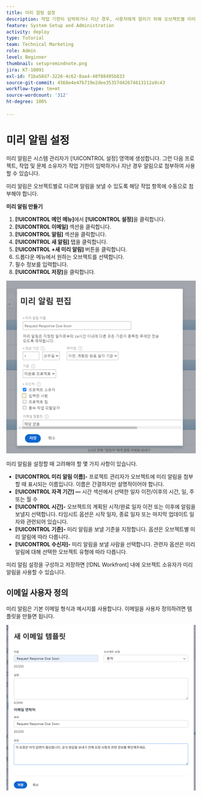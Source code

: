 ```yaml
---
title: 미리 알림 설정
description: 작업 기한이 임박하거나 지난 경우, 사용자에게 알리기 위해 오브젝트별 미리 알림을 설정하는 방법을 알아봅니다.
feature: System Setup and Administration
activity: deploy
type: Tutorial
team: Technical Marketing
role: Admin
level: Beginner
thumbnail: setupremindnote.png
jira: KT-10091
exl-id: f1ba58d7-3226-4c62-8aa4-40f88495b833
source-git-commit: 4568e4e47b719e2dee35357d42674613112a9c43
workflow-type: tm+mt
source-wordcount: '312'
ht-degree: 100%

---
```


<!--
this has the same content as the system administrator notification setup and mangement section of the email and inapp notificiations learning path
-->

# 미리 알림 설정

미리 알림은 시스템 관리자가 [!UICONTROL 설정] 영역에 생성합니다. 그런 다음 프로젝트, 작업 및 문제 소유자가 작업 기한이 임박하거나 지난 경우 알림으로 첨부하여 사용할 수 있습니다.

미리 알림은 오브젝트별로 다르며 알림을 보낼 수 있도록 해당 작업 항목에 수동으로 첨부해야 합니다.

**미리 알림 만들기**

1. **[!UICONTROL 메인 메뉴]**&#x200B;에서 **[!UICONTROL 설정]**&#x200B;을 클릭합니다.
1. **[!UICONTROL 이메일]** 섹션을 클릭합니다.
1. **[!UICONTROL 알림]** 섹션을 클릭합니다.
1. **[!UICONTROL 새 알림]** 탭을 클릭합니다.
1. **[!UICONTROL +새 미리 알림]** 버튼을 클릭합니다.
1. 드롭다운 메뉴에서 원하는 오브젝트를 선택합니다.
1. 필수 정보를 입력합니다.
1. **[!UICONTROL 저장]**&#x200B;을 클릭합니다.

![[!UICONTROL 새로운 미리 알림] 창](assets/admin-fund-reminder-notification-1.png)

미리 알림을 설정할 때 고려해야 할 몇 가지 사항이 있습니다.

* **[!UICONTROL 미리 알림 이름]-** 프로젝트 관리자가 오브젝트에 미리 알림을 첨부할 때 표시되는 이름입니다. 이름은 간결하지만 설명적이어야 합니다.
* **[!UICONTROL 자격 기간] —** 시간 섹션에서 선택한 일자 이전/이후의 시간, 일, 주 또는 월 수
* **[!UICONTROL 시간]-** 오브젝트의 계획된 시작/완료 일자 이전 또는 이후에 알림을 보낼지 선택합니다. 타임시트 옵션은 시작 일자, 종료 일자 또는 마지막 업데이트 일자와 관련되어 있습니다.
* **[!UICONTROL 기준]-** 미리 알림을 보낼 기준을 지정합니다. 옵션은 오브젝트별 미리 알림에 따라 다릅니다.
* **[!UICONTROL 수신자]-** 미리 알림을 보낼 사람을 선택합니다. 관련자 옵션은 미리 알림에 대해 선택한 오브젝트 유형에 따라 다릅니다.

미리 알림 설정을 구성하고 저장하면 [!DNL Workfront] 내에 오브젝트 소유자가 미리 알림을 사용할 수 있습니다.

## 이메일 사용자 정의

미리 알림은 기본 이메일 형식과 메시지를 사용합니다. 이메일을 사용자 정의하려면 템플릿을 만들면 됩니다.

<!--
paragraph above needs a hyperlink to an article
-->

![새 이메일 템플릿 창](assets/admin-fund-email-customization.png)

<!--
learn more URLs
-->

